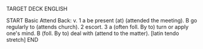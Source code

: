 TARGET DECK
ENGLISH

START
Basic
Attend
Back: v. 1 a be present (at) (attended the meeting). B go regularly to (attends church). 2 escort. 3 a (often foll. By to) turn or apply one's mind. B (foll. By to) deal with (attend to the matter). [latin tendo stretch]
END
